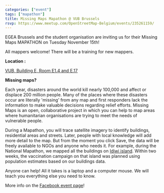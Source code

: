 ```yaml
---
categories: ["event"]
tags: ["mapathon"]
title: Missing Maps Mapathon @ VUB Brussels
rsvp: https://www.meetup.com/OpenStreetMap-Belgium/events/235261159/
---
```

EGEA Brussels and the student organisation are inviting us for their Missing Maps MAPATHON on Tuesday November 15th!

All mappers welcome! There will be a training for new mappers. 

**Location :**

[VUB, Building E, Room E1.4 and E.17](http://www.openstreetmap.org/way/34580893#map=19/50.82148/4.39552)

**Missing maps?**

Each year, disasters around the world kill nearly 100,000 and affect or displace 200 million people. Many of the places where these disasters occur are literally 'missing' from any map and first responders lack the information to make valuable decisions regarding relief efforts. Missing Maps is an open, collaborative project in which you can help to map areas where humanitarian organisations are trying to meet the needs of vulnerable people.

During a Mapathon, you will trace satellite imagery to identify buildings, residential areas and streets. Later, people with local knowledge will add more detail to the map. But from the moment you click Save, the data will be freely available to NGOs and anyone who needs it. For example, during the National Mapathon, we mapped all the buildings on [Idjwi island](http://tools.geofabrik.de/mc/#16/-2.1048/29.0404&num=2&mt0=mapnik-humanitarian&mt1=google-map). Within two weeks, the vaccination campaign on that island was planned using population estimates based on our buildings data.

Anyone can help! All it takes is a laptop and a computer mouse. We will teach you everything else you need to know.

More info on the [Facebook event page](https://www.facebook.com/events/210063192753919/)!
